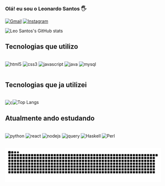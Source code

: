 ### Olá! eu sou o Leonardo Santos 🖐️

[![Gmail](https://img.shields.io/badge/Gmail-D14836?style=for-the-badge&logo=gmail&logoColor=white)](mailto:leonardospaiva04@gmail.com)
[![Instagram](https://img.shields.io/badge/Instagram-E4405F?style=for-the-badge&logo=instagram&logoColor=white)](https://www.instagram.com/leonardo.santos.paiva/)


![Leo Santos's GitHub stats](https://github-readme-stats.vercel.app/api?username=leonardosantosp&show_icons=true&theme=tokyonight)

## Tecnologias que utilizo

<div style="display: inline_block"><br/>
<img align="center" alt="html5" src= "https://img.shields.io/badge/HTML5-E34F26?style=for-the-badge&logo=html5&logoColor=white"/>
<img align="center" alt="css3" src= "https://img.shields.io/badge/CSS3-1572B6?style=for-the-badge&logo=css3&logoColor=white"/>
<img align="center" alt="javascript" src= "https://img.shields.io/badge/JavaScript-F7DF1E?style=for-the-badge&logo=javascript&logoColor=black"/>
<img align="center" alt="java" src= "https://img.shields.io/badge/Java-ED8B00?style=for-the-badge&logo=java&logoColor=white"/>
<img align="center" alt="mysql" src= "https://img.shields.io/badge/MySQL-00000F?style=for-the-badge&logo=mysql&logoColor=white"/>
</div><br/>

## Tecnologias que ja utilizei

<div style="display: inline_block"><br/>
<img align="center" alt="c" src= "https://img.shields.io/badge/c-A8B9CC?style=for-the-badge/>



</div><br/>

[![Top Langs](https://github-readme-stats.vercel.app/api/top-langs/?username=leonardosantosp&layout=compact&theme=tokyonight)](https://github.com/leonardosantosp/github-readme-stats)

## Atualmente ando estudando
<div style="display: inline_block"><br/>
<img align="center" alt="python" src= "https://img.shields.io/badge/Python-14354C?style=for-the-badge&logo=python&logoColor=white"/>
<img align="center" alt="react" src= "https://img.shields.io/badge/React-20232A?style=for-the-badge&logo=react&logoColor=61DAFB"/>
<img align="center" alt="nodejs" src= "https://img.shields.io/badge/Node.js-43853D?style=for-the-badge&logo=node.js&logoColor=white"/>
<img align="center" alt="jquery" src= "https://img.shields.io/badge/jQuery-0769AD?style=for-the-badge&logo=jquery&logoColor=white"/>
 <img align="center" alt="Haskell" src= "https://img.shields.io/badge/Haskell-5D4F85?style=for-the-badge&logo=haskell&logoColor=white"/>
 <img align="center" alt="Perl" src= "https://img.shields.io/badge/Perl-39457E?style=for-the-badge&logo=perl&logoColor=white"/>

</div><br/>



  ![Snake animation](https://github.com/leonardosantosp/leonardosantosp/blob/output/github-contribution-grid-snake.svg)
 
</div>
